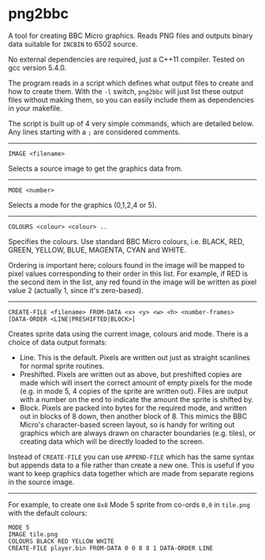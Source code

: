 # png2bbc
A tool for creating BBC Micro graphics.  Reads PNG files and outputs binary data suitable for `INCBIN` to 6502 source.  

No external dependencies are required, just a C++11 compiler.  Tested on gcc version 5.4.0.

The program reads in a script which defines what output files to create and how to create them.  With the `-l` switch, `png2bbc` will just list these output files without making them, so you can easily include them as dependencies in your makefile.

The script is built up of 4 very simple commands, which are detailed below.  Any lines starting with a `;` are considered comments.

---

````
IMAGE <filename>
````
Selects a source image to get the graphics data from.

---

````
MODE <number>
````
Selects a mode for the graphics (0,1,2,4 or 5).

---

````
COLOURS <colour> <colour> ..
````
Specifies the colours.  Use standard BBC Micro colours, i.e. BLACK, RED, GREEN, YELLOW, BLUE, MAGENTA, CYAN and WHITE.

Ordering is important here; colours found in the image will be mapped to pixel values corresponding to their order in this list.  For example, if RED is the second item in the list, any red found in the image will be written as pixel value 2 (actually 1, since it's  zero-based).

---

````
CREATE-FILE <filename> FROM-DATA <x> <y> <w> <h> <number-frames> [DATA-ORDER <LINE|PRESHIFTED|BLOCK>]
````
Creates sprite data using the current image, colours and mode.  There is a choice of data output formats:

- Line. This is the default. Pixels are written out just as straight scanlines for normal sprite routines.
- Preshifted. Pixels are written out as above, but preshifted copies are made which will insert the correct amount of empty pixels for the mode (e.g. in mode 5, 4 copies of the sprite are written out).  Files are output with a number on the end to indicate the amount the sprite is shifted by.
- Block. Pixels are packed into bytes for the required mode, and written out in blocks of 8 down, then another block of 8.  This mimics the BBC Micro's character-based screen layout, so is handy for writing out graphics which are always drawn on character boundaries (e.g. tiles), or creating data which will be directly loaded to the screen.

Instead of `CREATE-FILE` you can use `APPEND-FILE` which has the same syntax but appends data to a file rather than create a new one. This is useful if you want to keep graphics data together which are made from separate regions in the source image.

---

For example, to create one `8x8` Mode 5 sprite from co-ords `0,0` in `tile.png` with the default colours:
```
MODE 5
IMAGE tile.png
COLOURS BLACK RED YELLOW WHITE
CREATE-FILE player.bin FROM-DATA 0 0 8 8 1 DATA-ORDER LINE
```
